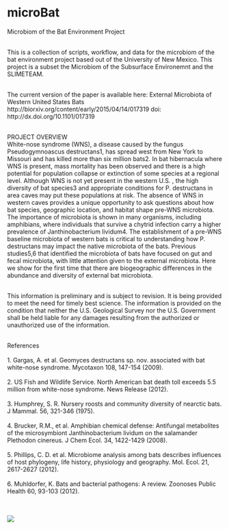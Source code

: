 # microBat
Microbiom of the Bat Environment Project

<br>This is a collection of scripts, workflow, and data for the microbiom of the bat environment project based out of the University of New Mexico. This project is a subset the Microbiom of the Subsurface Environemnt and the SLIMETEAM.
</br>

<br>
The current version of the paper is available here:
External Microbiota of Western United States Bats
http://biorxiv.org/content/early/2015/04/14/017319
doi: http://dx.doi.org/10.1101/017319
</br>

<br>PROJECT OVERVIEW</br>
White-nose syndrome (WNS), a disease caused by the fungus Pseudogymnoascus destructans1, has spread west from New York
to Missouri and has killed more than six million bats2. In bat hibernacula where WNS is present, mass mortality has 
been observed and there is a high potential for population collapse or extinction of some species at a regional level.
Although WNS is not yet present in the western U.S. , the high diversity of bat species3 and appropriate conditions
for P. destructans in area caves may put these populations at risk. The absence of WNS in western caves provides a 
unique opportunity to ask questions about how bat species, geographic location, and habitat shape pre-WNS microbiota.
The importance of microbiota is shown in many organisms, including amphibians, where individuals that survive a 
chytrid infection carry a higher prevalence of Janthinobacterium lividum4. The establishment of a pre-WNS baseline
microbiota of western bats is critical to understanding how P. destructans may impact the native microbiota of the 
bats. Previous studies5,6 that identified the microbiota of bats have focused on gut and fecal microbiota, with 
little attention given to the external microbiota. Here we show for the first time that there are biogeographic 
differences in the abundance and diversity of external bat microbiota.

<br>This information is preliminary and is subject to revision. It is being provided to meet the need for timely best science. The information is provided on the condition that neither the U.S. Geological Survey nor the U.S. Government shall be held liable for any damages resulting from the authorized or unauthorized use of the information.</br>

<br>References<br>
<br>1. Gargas, A. et al. Geomyces destructans sp. nov. associated with bat white-nose syndrome. Mycotaxon 108, 147-154 (2009).</br>
<br>2. US Fish and Wildlife Service. North American bat death toll exceeds 5.5 million from white-nose syndrome. News Release (2012).</br>
<br>3. Humphrey, S. R. Nursery roosts and community diversity of nearctic bats. J Mammal. 56, 321-346 (1975).</br> 
<br>4. Brucker, R.M., et al. Amphibian chemical defense: Antifungal metabolites of the microsymbiont Janthinobacterium lividum on the salamander Plethodon cinereus. J Chem Ecol. 34, 1422-1429 (2008).</br>
<br>5. Phillips, C. D. et al. Microbiome analysis among bats describes influences of host phylogeny, life history, physiology and geography. Mol. Ecol. 21, 2617-2627 (2012).</br>
<br>6. Muhldorfer, K. Bats and bacterial pathogens: A review. Zoonoses Public Health 60, 93-103 (2012).</br>	

<br></br>
<a href="http://dx.doi.org/10.5281/zenodo.17577"><img src="https://zenodo.org/badge/12914/bioinfonm/microBat.svg"><a>

